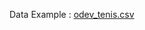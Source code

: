 Data Example :
[odev_tenis.csv](https://github.com/tubaaktas/machineLearningBackwardElimintion/files/7921143/odev_tenis.csv)
